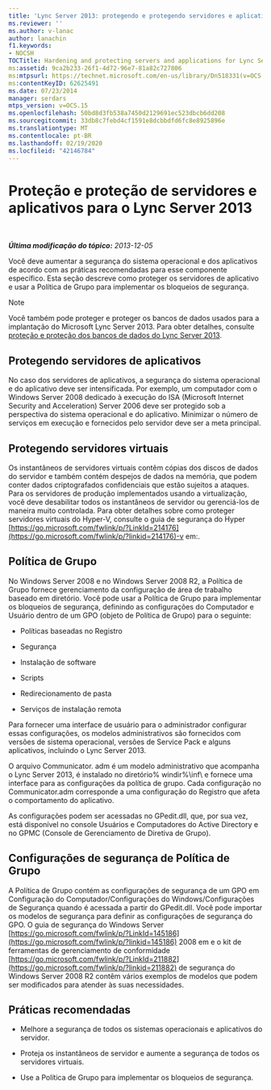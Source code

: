 ```yaml
---
title: 'Lync Server 2013: protegendo e protegendo servidores e aplicativos'
ms.reviewer: ''
ms.author: v-lanac
author: lanachin
f1.keywords:
- NOCSH
TOCTitle: Hardening and protecting servers and applications for Lync Server 2013
ms:assetid: 9ca2b233-26f1-4d72-96e7-81a82c727806
ms:mtpsurl: https://technet.microsoft.com/en-us/library/Dn518331(v=OCS.15)
ms:contentKeyID: 62625491
ms.date: 07/23/2014
manager: serdars
mtps_version: v=OCS.15
ms.openlocfilehash: 50bd8d3fb538a7450d2129691ec523dbcb6dd208
ms.sourcegitcommit: 33db8c7febd4cf1591e8dcbbdfd6fc8e8925896e
ms.translationtype: MT
ms.contentlocale: pt-BR
ms.lasthandoff: 02/19/2020
ms.locfileid: "42146784"
---
```

<div data-xmlns="http://www.w3.org/1999/xhtml">

<div class="topic" data-xmlns="http://www.w3.org/1999/xhtml" data-msxsl="urn:schemas-microsoft-com:xslt" data-cs="http://msdn.microsoft.com/">

<div data-asp="https://msdn2.microsoft.com/asp">

# <a name="hardening-and-protecting-servers-and-applications-for-lync-server-2013"></a>Proteção e proteção de servidores e aplicativos para o Lync Server 2013

</div>

<div id="mainSection">

<div id="mainBody">

<span> </span>

_**Última modificação do tópico:** 2013-12-05_

Você deve aumentar a segurança do sistema operacional e dos aplicativos de acordo com as práticas recomendadas para esse componente específico. Esta seção descreve como proteger os servidores de aplicativo e usar a Política de Grupo para implementar os bloqueios de segurança.

<div>


> [!NOTE]  
> Você também pode proteger e proteger os bancos de dados usados para a implantação do Microsoft Lync Server 2013. Para obter detalhes, consulte <A href="lync-server-2013-hardening-and-protecting-databases.md">proteção e proteção dos bancos de dados do Lync Server 2013</A>.



</div>

<div>

## <a name="securing-application-servers"></a>Protegendo servidores de aplicativos

No caso dos servidores de aplicativos, a segurança do sistema operacional e do aplicativo deve ser intensificada. Por exemplo, um computador com o Windows Server 2008 dedicado à execução do ISA (Microsoft Internet Security and Acceleration) Server 2006 deve ser protegido sob a perspectiva do sistema operacional e do aplicativo. Minimizar o número de serviços em execução e fornecidos pelo servidor deve ser a meta principal.

</div>

<div>

## <a name="securing-virtual-servers"></a>Protegendo servidores virtuais

Os instantâneos de servidores virtuais contêm cópias dos discos de dados do servidor e também contém despejos de dados na memória, que podem conter dados criptografados confidenciais que estão sujeitos a ataques. Para os servidores de produção implementados usando a virtualização, você deve desabilitar todos os instantâneos de servidor ou gerenciá-los de maneira muito controlada. Para obter detalhes sobre como proteger servidores virtuais do Hyper-V, consulte o guia de segurança do Hyper [https://go.microsoft.com/fwlink/p/?LinkId=214176](https://go.microsoft.com/fwlink/p/?linkid=214176)-v em:.

</div>

<div>

## <a name="group-policy"></a>Política de Grupo

No Windows Server 2008 e no Windows Server 2008 R2, a Política de Grupo fornece gerenciamento da configuração de área de trabalho baseado em diretório. Você pode usar a Política de Grupo para implementar os bloqueios de segurança, definindo as configurações do Computador e Usuário dentro de um GPO (objeto de Política de Grupo) para o seguinte:

  - Políticas baseadas no Registro

  - Segurança

  - Instalação de software

  - Scripts

  - Redirecionamento de pasta

  - Serviços de instalação remota

Para fornecer uma interface de usuário para o administrador configurar essas configurações, os modelos administrativos são fornecidos com versões de sistema operacional, versões de Service Pack e alguns aplicativos, incluindo o Lync Server 2013.

O arquivo Communicator. adm é um modelo administrativo que acompanha o Lync Server 2013, é instalado no diretório% windir%\\inf\\ e fornece uma interface para as configurações da política de grupo. Cada configuração no Communicator.adm corresponde a uma configuração do Registro que afeta o comportamento do aplicativo.

As configurações podem ser acessadas no GPedit.dll, que, por sua vez, está disponível no console Usuários e Computadores do Active Directory e no GPMC (Console de Gerenciamento de Diretiva de Grupo).

</div>

<div>

## <a name="group-policy-security-settings"></a>Configurações de segurança de Política de Grupo

A Política de Grupo contém as configurações de segurança de um GPO em Configuração do Computador/Configurações do Windows/Configurações de Segurança quando é acessada a partir do GPedit.dll. Você pode importar os modelos de segurança para definir as configurações de segurança do GPO. O guia de segurança do Windows Server [https://go.microsoft.com/fwlink/p/?LinkId=145186](https://go.microsoft.com/fwlink/p/?linkid=145186) 2008 em e o kit de ferramentas de gerenciamento de conformidade [https://go.microsoft.com/fwlink/p/?LinkId=211882](https://go.microsoft.com/fwlink/p/?linkid=211882) de segurança do Windows Server 2008 R2 contêm vários exemplos de modelos que podem ser modificados para atender às suas necessidades.

</div>

<div>

## <a name="best-practices"></a>Práticas recomendadas

  - Melhore a segurança de todos os sistemas operacionais e aplicativos do servidor.

  - Proteja os instantâneos de servidor e aumente a segurança de todos os servidores virtuais.

  - Use a Política de Grupo para implementar os bloqueios de segurança.

</div>

</div>

<span> </span>

</div>

</div>

</div>

